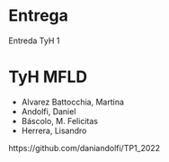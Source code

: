 # Entrega
Entreda TyH 1
<html>
  <h1> TyH MFLD </h1>
  <ul>
    <li> Alvarez Battocchia, Martina </li>
    <li> Andolfi, Daniel </li>
    <li> Báscolo, M. Felicitas </li>
    <li> Herrera, Lisandro </li>
  </ul>
  <a>https://github.com/daniandolfi/TP1_2022</a>
  </html>
  
